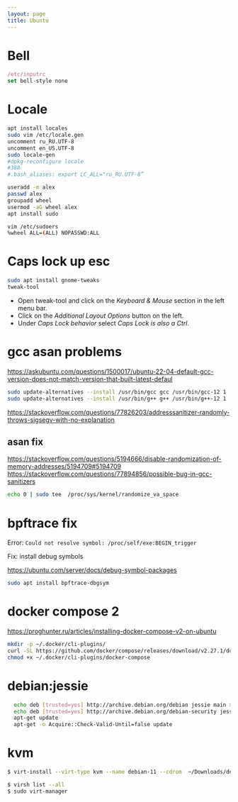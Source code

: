 ```yaml
---
layout: page
title: Ubuntu
---
```


# Bell

```jsx
/etc/inputrc
set bell-style none
```

# Locale

```bash
apt install locales
sudo vim /etc/locale.gen
uncomment ru_RU.UTF-8
uncomment en_US.UTF-8
sudo locale-gen
#dpkg-reconfigure locale
#388
#.bash_aliases: export LC_ALL="ru_RU.UTF-8”
```

```bash
useradd -m alex
passwd alex
groupadd wheel
usermod -aG wheel alex
apt install sudo

vim /etc/sudoers
%wheel ALL=(ALL) NOPASSWD:ALL
```

# Caps lock up esc

```bash
sudo apt install gnome-tweaks
tweak-tool
```

- Open tweak-tool and click on the *Keyboard & Mouse* section in the left menu bar.
- Click on the *Additional Layout Options* button on the left.
- Under *Caps Lock behavior* select *Caps Lock is also a Ctrl*.

# gcc asan problems

https://askubuntu.com/questions/1500017/ubuntu-22-04-default-gcc-version-does-not-match-version-that-built-latest-defaul

```bash
sudo update-alternatives --install /usr/bin/gcc gcc /usr/bin/gcc-12 1
sudo update-alternatives --install /usr/bin/g++ g++ /usr/bin/g++-12 1
```

https://stackoverflow.com/questions/77826203/addresssanitizer-randomly-throws-sigsegv-with-no-explanation

## asan fix

https://stackoverflow.com/questions/5194666/disable-randomization-of-memory-addresses/5194709#5194709
https://stackoverflow.com/questions/77894856/possible-bug-in-gcc-sanitizers

```bash
echo 0 | sudo tee  /proc/sys/kernel/randomize_va_space
```

# bpftrace fix

Error: `Could not resolve symbol: /proc/self/exe:BEGIN_trigger`

Fix: install debug symbols

https://ubuntu.com/server/docs/debug-symbol-packages

```bash
sudo apt install bpftrace-dbgsym
```

# docker compose 2

https://proghunter.ru/articles/installing-docker-compose-v2-on-ubuntu

```bash
mkdir -p ~/.docker/cli-plugins/
curl -SL https://github.com/docker/compose/releases/download/v2.27.1/docker-compose-linux-x86_64 -o ~/.docker/cli-plugins/docker-compose
chmod +x ~/.docker/cli-plugins/docker-compose
```

# debian:jessie

```bash
  echo deb [trusted=yes] http://archive.debian.org/debian jessie main > sources.list
  echo deb [trusted=yes] http://archive.debian.org/debian-security jessie/updates main >> sources.list
  apt-get update
  apt-get -o Acquire::Check-Valid-Until=false update

```

# kvm
```bash
$ virt-install --virt-type kvm --name debian-11 --cdrom  ~/Downloads/debian-11.10.0-amd64-DVD-1.iso --os-variant debian11 --disk size=10 --memory 1024

$ virsh list --all
$ sudo virt-manager
```
